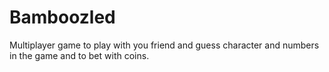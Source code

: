 # Bamboozled
Multiplayer game to play with you friend and guess character and numbers in the game and to bet with coins.

